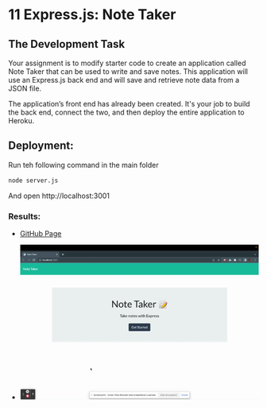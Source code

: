 # 11 Express.js: Note Taker

## The Development Task

Your assignment is to modify starter code to create an application called Note Taker that can be used to write and save notes. This application will use an Express.js back end and will save and retrieve note data from a JSON file.

The application’s front end has already been created. It's your job to build the back end, connect the two, and then deploy the entire application to Heroku.

## Deployment:
Run teh following command in the main folder

```bash
node server.js
```

And open http://localhost:3001

### Results:

* [GitHub Page](https://github.com/r-alo/note-taker)


* ![Functionality of work day scheduler](./public/assets/gif/note-taker.gif)
